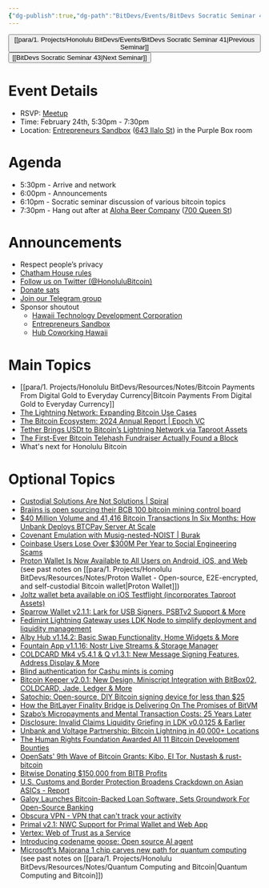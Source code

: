 ```yaml
---
{"dg-publish":true,"dg-path":"BitDevs/Events/BitDevs Socratic Seminar 42.md","permalink":"/bit-devs/events/bit-devs-socratic-seminar-42/","title":"BitDevs Socratic Seminar 42","tags":["bitdevs","bitcoin","resource","socratic-42"],"noteIcon":"3","created":"2025-01-06T19:41:23.919-10:00","updated":"2025-02-20T12:10:50.335-10:00"}
---
```




<button class="obsidian-button previous-seminar">[[para/1. Projects/Honolulu BitDevs/Events/BitDevs Socratic Seminar 41\|Previous Seminar]]</button> <button class="obsidian-button next-seminar">[[BitDevs Socratic Seminar 43\|Next Seminar]]</button>

# Event Details

- RSVP: [Meetup](https://www.meetup.com/honolulu-bitcoin/events/306149933/)
- Time: February 24th, 5:30pm - 7:30pm
- Location: [Entrepreneurs Sandbox](https://sandboxhawaii.org/) ([643 Ilalo St](https://goo.gl/maps/3Zj38htV13iUn4dcA)) in the Purple Box room

# Agenda

- 5:30pm - Arrive and network  
- 6:00pm - Announcements
- 6:10pm - Socratic seminar discussion of various bitcoin topics
- 7:30pm - Hang out after at [Aloha Beer Company](https://alohabeer.com/) ([700 Queen St](https://g.co/kgs/Dw9qzS4))

# Announcements

- Respect people’s privacy
- [Chatham House rules](https://www.chathamhouse.org/about-us/chatham-house-rule)
- [Follow us on Twitter (@HonoluluBitcoin)](https://twitter.com/HonoluluBitcoin)
- [Donate sats](https://checkout.opennode.com/p/5dea6b7a-d33c-4fda-b54c-98f092814c7d)
- [Join our Telegram group](https://t.me/+Ho8M3ZAFmC5mY2Mx)
- Sponsor shoutout
	- [Hawaii Technology Development Corporation](https://www.htdc.org/about/)
	- [Entrepreneurs Sandbox](https://sandboxhawaii.org/)
	- [Hub Coworking Hawaii](https://hubcoworkinghi.com/)

# Main Topics

- [[para/1. Projects/Honolulu BitDevs/Resources/Notes/Bitcoin Payments From Digital Gold to Everyday Currency\|Bitcoin Payments From Digital Gold to Everyday Currency]]
- [The Lightning Network: Expanding Bitcoin Use Cases](https://www.fidelitydigitalassets.com/research-and-insights/lightning-network-expanding-bitcoin-use-cases) 
- [The Bitcoin Ecosystem: 2024 Annual Report | Epoch VC](https://epochvc.io/writing/)
- [Tether Brings USDt to Bitcoin’s Lightning Network via Taproot Assets](https://tether.io/news/tether-brings-usdt-to-bitcoins-lightning-network-ushering-in-a-new-era-of-unstoppable-technology/) 
- [The First-Ever Bitcoin Telehash Fundraiser Actually Found a Block](https://www.nobsbitcoin.com/the-first-ever-bitcoin-hashrate-fundraiser-actually-found-a-block-2/) 
- What's next for Honolulu Bitcoin

# Optional Topics

- [Custodial Solutions Are Not Solutions | Spiral](https://spiralbtc.substack.com/p/custodial-solutions-are-not-solutions?publication_id=3715684&post_id=157439972&triggerShare=true&isFreemail=false&r=53cq2n&triedRedirect=true)
- [Braiins is open sourcing their BCB 100 bitcoin mining control board](https://braiins.com/hardware/control-board-bcb-100) 
- [$40 Million Volume and 41,416 Bitcoin Transactions In Six Months: How Unbank Deploys BTCPay Server At Scale](https://blog.btcpayserver.org/case-study-unbank/)
- [Covenant Emulation with Musig-nested-NOIST | Burak](https://medium.com/m/global-identity-2?redirectUrl=https%3A%2F%2Fblog.brollup.org%2Fcovenant-emulation-with-musig-nested-noist-784d428c7446)
- [Coinbase Users Lose Over $300M Per Year to Social Engineering Scams](https://www.nobsbitcoin.com/coinbase-users-lose-over-300m-per-year-to-social-engineering-scams-zachxbt/)
- [Proton Wallet Is Now Available to All Users on Android, iOS, and Web](https://www.nobsbitcoin.com/proton-wallet-v0-0-57-0/) (see past notes on [[para/1. Projects/Honolulu BitDevs/Resources/Notes/Proton Wallet - Open-source, E2E-encrypted, and self-custodial Bitcoin wallet\|Proton Wallet]]) 
- [Joltz wallet beta available on iOS Testflight (incorporates Taproot Assets)](https://joltz.app/) 
- [Sparrow Wallet v2.1.1: Lark for USB Signers, PSBTv2 Support & More](https://www.nobsbitcoin.com/sparrow-wallet-v2-1-0/)
- [Fedimint Lightning Gateway uses LDK Node to simplify deployment and liquidity management](https://lightningdevkit.org/blog/fedimint-lightning-gateway-uses-ldk-node-to-simplify-deployment-and-liquidity-management/)
- [Alby Hub v1.14.2: Basic Swap Functionality, Home Widgets & More](https://www.nobsbitcoin.com/alby-hub-v1-14-2/)
- [Fountain App v1.1.16: Nostr Live Streams & Storage Manager](https://www.nobsbitcoin.com/fountain-v1-1-16/)
- [COLDCARD Mk4 v5.4.1 & Q v1.3.1: New Message Signing Features, Address Display & More](https://www.nobsbitcoin.com/coldcard-mk4-v5-4-1-q-v1-3-1/)
- [Blind authentication for Cashu mints is coming](https://x.com/callebtc/status/1884972467204030673)
- [Bitcoin Keeper v2.0.1: New Design, Miniscript Integration with BitBox02, COLDCARD, Jade, Ledger & More](https://www.nobsbitcoin.com/bitcoin-keeper-v2-0-1-keeper-desktop-v0-2-0/) 
- [Satochip: Open-source, DIY Bitcoin signing device for less than $25](https://stacker.news/items/877488)
- [How the BitLayer Finality Bridge is Delivering On The Promises of BitVM](https://bitcoinmagazine.com/takes/bitvm-just-got-a-massive-upgrade)
- [Szabo’s Micropayments and Mental Transaction Costs: 25 Years Later](https://bitcoinmagazine.com/technical/szabos-micropayments-and-mental-transaction-costs-25-years-later-)
- [Disclosure: Invalid Claims Liquidity Griefing in LDK v0.0.125 & Earlier](https://www.nobsbitcoin.com/disclosure-invalid-claims-liquidity-griefing-in-ldk-v0-0-125-earlier/)
- [Unbank and Voltage Partnership: Bitcoin Lightning in 40,000+ Locations](https://bitcoinnews.com/press-release/unbank-voltage-lightning-walgreens-cvs/)
- [The Human Rights Foundation Awarded All 11 Bitcoin Development Bounties](https://www.nobsbitcoin.com/the-human-rights-foundation-awarded-all-11-bitcoin-development-bounties/)
- [OpenSats' 9th Wave of Bitcoin Grants: Kibo, El Tor, Nustash & rust-bitcoin](https://www.nobsbitcoin.com/opensats-9th-wave-of-bitcoin-grants-kibo-el-tor-nustash-rust-bitcoin/)
- [Bitwise Donating $150,000 from BITB Profits](https://bitwiseinvestments.com/newsroom/bitwise-donating-150k-from-bitb-profits-to-bitcoin-open-source-developers)
- [U.S. Customs and Border Protection Broadens Crackdown on Asian ASICs - Report](https://www.nobsbitcoin.com/cbp-broadens-crackdown-on-asian-asics/)
- [Galoy Launches Bitcoin-Backed Loan Software, Sets Groundwork For Open-Source Banking](https://bitcoinmagazine.com/business/galoy-launches-bitcoin-backed-loan-software-sets-groundwork-for-open-source-banking)
- [Obscura VPN - VPN that can't track your activity](https://obscura.net/)
- [Primal v2.1: NWC Support for Primal Wallet and Web App](https://www.nobsbitcoin.com/primal-v2-1/)
- [Vertex: Web of Trust as a Service](https://www.nobsbitcoin.com/vertex-web-of-trust-as-a-service/)
- [Introducing codename goose: Open source AI agent](https://block.github.io/goose/blog/2025/01/28/introducing-codename-goose)
- [Microsoft’s Majorana 1 chip carves new path for quantum computing](https://news.microsoft.com/source/features/ai/microsofts-majorana-1-chip-carves-new-path-for-quantum-computing/) (see past notes on [[para/1. Projects/Honolulu BitDevs/Resources/Notes/Quantum Computing and Bitcoin\|Quantum Computing and Bitcoin]])

